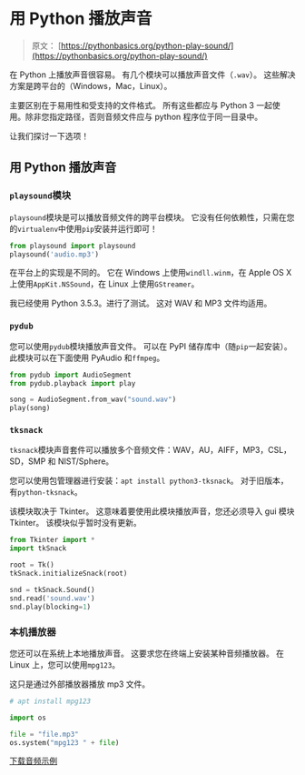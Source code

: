 # 用 Python 播放声音

> 原文： [https://pythonbasics.org/python-play-sound/](https://pythonbasics.org/python-play-sound/)

在 Python 上播放声音很容易。 有几个模块可以播放声音文件（`.wav`）。
这些解决方案是跨平台的（Windows，Mac，Linux）。

主要区别在于易用性和受支持的文件格式。 所有这些都应与 Python 3 一起使用。除非您指定路径，否则音频文件应与 python 程序位于同一目录中。

让我们探讨一下选项！



## 用 Python 播放声音

### `playsound`模块

`playsound`模块是可以播放音频文件的跨平台模块。 它没有任何依赖性，只需在您的`virtualenv`中使用`pip`安装并运行即可！

```py
from playsound import playsound
playsound('audio.mp3')

```

在平台上的实现是不同的。 它在 Windows 上使用`windll.winm`，在 Apple OS X 上使用`AppKit.NSSound`，在 Linux 上使用`GStreamer`。

我已经使用 Python 3.5.3。进行了测试。 这对 WAV 和 MP3 文件均适用。

### `pydub`

您可以使用`pydub`模块播放声音文件。 可以在 PyPI 储存库中（随`pip`一起安装）。此模块可以在下面使用 PyAudio 和`ffmpeg`。

```py
from pydub import AudioSegment
from pydub.playback import play

song = AudioSegment.from_wav("sound.wav")
play(song)

```

### `tksnack`

`tksnack`模块声音套件可以播放多个音频文件：WAV，AU，AIFF，MP3，CSL，SD，SMP 和 NIST/Sphere。

您可以使用包管理器进行安装：`apt install python3-tksnack`。 对于旧版本，有`python-tksnack`。

该模块取决于 Tkinter。 这意味着要使用此模块播放声音，您还必须导入 gui 模块 Tkinter。 该模块似乎暂时没有更新。

```py
from Tkinter import *
import tkSnack

root = Tk()
tkSnack.initializeSnack(root)

snd = tkSnack.Sound()
snd.read('sound.wav')
snd.play(blocking=1)

```

### 本机播放器

您还可以在系统上本地播放声音。 这要求您在终端上安装某种音频播放器。 在 Linux 上，您可以使用`mpg123`。

这只是通过外部播放器播放 mp3 文件。

```py
# apt install mpg123

import os

file = "file.mp3"
os.system("mpg123 " + file)

```

[下载音频示例](https://social.pythonbasics.org/download-audio-examples/)